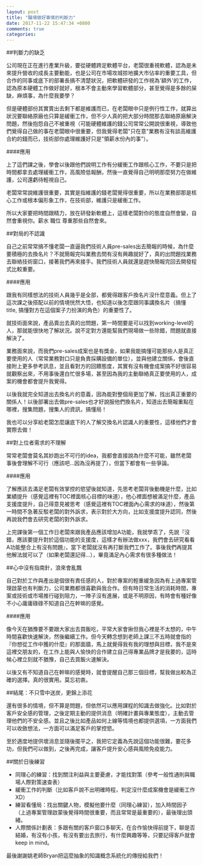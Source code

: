 ```yaml
---
layout: post
title: "職場做好事情的判斷力"
date: 2017-11-22 15:47:34 +0800
comments: true
categories: 
---
```


##判斷力的缺乏

 公司現在正在進行產業升級，要從硬體跨足軟體平台，老闆很重視軟體，認為是未來提升營收的成長主要動能，也是公司在市場攻城掠地擴大市佔率的重要工具，但合作的同事或底下的部署長搞不清楚狀況，把軟體研發的工作視為'額外'的工作，認為原本硬體工作做好就好，根本不會主動來學習軟體部分，甚至覺得是多餘的屎缺，麻煩事，為什麼我要學？

但是硬體部份其實賣出去剩下都是維護而已，在老闆眼中只是例行性工作，就算出狀況要聯絡原廠也只算是緩衝工作，但不少人真的把大部分時間那去聯絡原廠解決問題，然後抱怨自己不被重視（可能硬體維護的錢公司常常公開說很重視，導致他們覺得自己做的事在老闆眼中很重要，但我覺得老闆"只在意"業務有沒有談高維護合約的錢而已，技術部你處理維護好只是"領薪水份內的事"）。

####應用 

上了這們課之後，學會以後跟他們說明工作有分緩衝工作跟核心工作，不要只是把時間都拿去處理緩衝工作，高風險低報酬，然後一直覺得自己明明那麼努力在做維護，公司還虧待輕視自己。

老闆常常說維護很重要，其實是指維護的錢老闆覺得很重要，所以在業務部那是核心工作或根本偏形象工作，在技術部，維護只是緩衝工作。

所以大家要把時間跟精力，放在研發新軟體上，這樣老闆對你的態度自然會變，自然會重視你。薪水 職位 尊重那些自然會來。

##對局的不認識

自己之前常常搞不懂老闆一直逼我們技術人員pre-sales出去簡報的時候，為什麼要積極的去換名片？不就簡報完叫業務去問有沒有興趣就好了，真的出問題找業務去聯絡技術窗口，接著我們再來接手。我們技術人員就還是趕快簡報完回去開發程式比較重要。

####應用 

跟我有同樣想法的技術人員幾乎是全部，都覺得跟客戶換名片沒什麼意義。但上了這次課之後搭配以前的情境恍然大悟，也知道以後怎麼跟同事講換名片（搞懂title, 搞懂對方在這個案子力扮演的角色）的重要性了。

就技術面來說，產品賣出去真的出問題，第一時間要是可以找到working-level的人，那就能很快地了解狀況。說不定對方還能幫我們現場做一些除錯，問題就直接解決了。

業務面來說，而我們pre-sales成案也是有獎金，如果我能搞懂可能那些人是真正要使用的人（常常業務對口只是負責採購設備的單位），並與他建立關係，會後直接附上更多參考訊息，並且看對方的回饋態度，其實有沒有機會成案搞不好很容易就觀察出來，不用事後還白忙很多場，甚至因為我的主動聯絡真正要使用的人，成案的機會都會提升我覺得。

以後我就完全知道出去換名片的意義，因為能對整個局更加了解，找出真正重要的關係人！以後部署出去做pre-sales也才好說服他們換名片，知道出去簡報重點在哪裡，搜集問題，搜集人的資訊，搞懂局！

我也可以分享給老闆怎麼讓底下的人了解交換名片認識人的重要性，這樣他們才會實際去做！

##對上位者需求的不理解

常常老闆會莫名其妙跑出不可行的idea，我都會直接說為什麼不可能，雖然老闆事後會理解不可行（應該吧...因為沒再提了），但當下都會有一些爭論。

####應用

了解應該去滿足老闆有效掌控的慾望後就知道，先思考老闆背後動機是什麼，比如業績提升（感覺這裡有TOC裡面核心目標的味道），他心裡面想被滿足什麼，產品支援度提升，自己得意見被思考（感覺這裡有TOC裡面內心需求的味道），然後第一時間不急著反駁老闆的對外訴求，表示對於大方向，比如支援度提升認同，然後再說我們會去研究老闆的對外訴求。

上完課後第一個工作日老闆來跟我產品應該增加A功能，我就學乖了，先說『沒錯，應該要提升對於這個功能的支援度，這樣才有辦法做xxx，我們會去研究看看A功能整合上有沒有問題』，當下老闆就沒有再打斷我們工作了。事後我們再提其他解法就可以了（如果老闆還記得...），畢竟滿足內心需求有很多種做法！

##心中沒有指南針，浪來會亂飄

自己對於工作與產出是個很有責任感的人，對於專案的輕重緩急因為有上過專案管理啟蒙也有判斷力，公司業務都很喜歡與我合作。但有時日常生活的消耗時間，專案或技術或市場推行碰到阻力，一陣子沒有進展，或是不明原因，有時會有種好像不小心庸庸碌碌不知道自己在幹嘛的感覺。

####應用

像今天在猶豫要不要跟大家出去買飯吃，平常大家會揪但我心裡是不太想的，中午時間喜歡快速解決，然後繼續工作。但今天轉念想到老師上課三不五時就會指的『你想從工作中獲的什麼』的那面牆，馬上就覺得我有我的理想與目標，我不是來這裡交朋友的，在工作上能與人愉快的合作建立自己得專業品牌才是我要的，這時候心裡立刻就不猶豫，自己去買飯火速解決。

以後又有不知道自己在幹嘛的感覺時，就會提醒自己那三個目標，幫我做出較為正確的選擇。真的很實用。莫忘初衷。

##結尾：不只雪中送炭，更錦上添花

還有很多的情境，但不算是問題，但依然可以應用課程的知識去做強化。比如對於客戶安全感的管理，之後定期主動的提供消息（明確計畫與專業態度），主動去管理他們的不安全感。並且之後比如產品如何上線等情境也都提供選項，一方面我們可以收斂想法，一方面可以滿足客戶的掌控慾。

至於適度地提供壞消息並隨後擺平之，我把它定義為先說這個功能很難，要花多功，但我們可以做到，之後再完成，讓客戶提升安心感與風險免疫能力。

##關於日後練習

* 同理心的練習：找到關注利益與主要憂慮，才能找對策（參考一般性通則與職場人際對策速查表）
* 緩衝工作的判斷（比如客戶說不出明確時程，判定沒什麼成案機會是緩衝工作XD）
* 練習看懂局：找出關鍵人物，模擬他要什麼（同理心練習），加入時間因子（上過專案管理啟蒙後覺得時間很重要，而且常常是最重要的），最後理出頭緒。
* 人際關係計劃表：多跟有關的客戶窗口多聊天，在合作愉快得前提下，聊是否結婚，有沒有小孩，有沒有要出去旅行，有什麼興趣等等，只要記得客戶就會keep in mind。

最後謝謝姚老師Bryan把這麼抽象的知識概念系統化的傳授給我們！